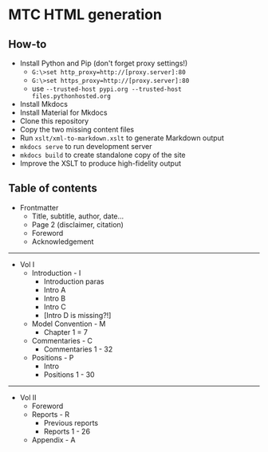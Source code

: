 # MTC HTML generation

## How-to

- Install Python and Pip (don't forget proxy settings!)
  - `G:\>set http_proxy=http://[proxy.server]:80`
  - `G:\>set https_proxy=http://[proxy.server]:80`
  - use `--trusted-host pypi.org --trusted-host files.pythonhosted.org`
- Install Mkdocs
- Install Material for Mkdocs
- Clone this repository
- Copy the two missing content files
- Run `xslt/xml-to-markdown.xslt` to generate Markdown output
- `mkdocs serve` to run development server
- `mkdocs build` to create standalone copy of the site
- Improve the XSLT to produce high-fidelity output


## Table of contents

- Frontmatter
  - Title, subtitle, author, date...
  - Page 2 (disclaimer, citation)
  - Foreword
  - Acknowledgement
-----
- Vol I
  - Introduction - I    
    - Introduction paras   
    - Intro A
    - Intro B
    - Intro C
    - [Intro D is missing?!]
  - Model Convention - M
    - Chapter 1 = 7
  - Commentaries - C
    - Commentaries 1 - 32
  - Positions - P
    - Intro
    - Positions 1 - 30
----
- Vol II
  - Foreword
  - Reports - R
    - Previous reports
    - Reports 1 - 26
  - Appendix - A
